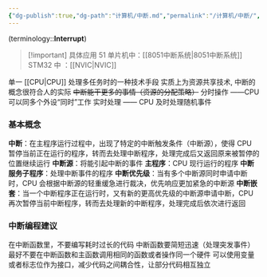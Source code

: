 ```yaml
---
{"dg-publish":true,"dg-path":"计算机/中断.md","permalink":"/计算机/中断/","dgPassFrontmatter":true,"noteIcon":"","created":"2024-07-19T21:00:03.000+08:00","updated":"2025-06-03T19:23:29.000+08:00"}
---
```



(terminology::**Interrupt**)
> [!important] 具体应用
>51 单片机中：[[8051中断系统\|8051中断系统]]
>STM32 中  ：[[NVIC\|NVIC]]

单一 [[CPU\|CPU]] 处理多任务时的一种技术手段
实质上为资源共享技术, 中断的概念很符合人的实际
~~中断能干更多的事情（资源的分配策略）~~
分时操作 ——CPU 可以同多个外设“同时”工作
实时处理 —— CPU 及时处理随机事件

### 基本概念
**中断**：在主程序运行过程中，出现了特定的中断触发条件（中断源），使得 CPU 暂停当前正在运行的程序，转而去处理中断程序，处理完成后又返回原来被暂停的位置继续运行
**中断源**：将能引起中断的事件
**主程序**：CPU 现行运行的程序
**中断服务子程序**：处理中断事件的程序
**中断优先级**：当有多个中断源同时申请中断时，CPU 会根据中断源的轻重缓急进行裁决，优先响应更加紧急的中断源
**中断嵌套**：当一个中断程序正在运行时，又有新的更高优先级的中断源申请中断，CPU 再次暂停当前中断程序，转而去处理新的中断程序，处理完成后依次进行返回
### 中断编程建议
在中断函数里，不要编写耗时过长的代码
中断函数要简短迅速（处理突发事件）
最好不要在中断函数和主函数调用相同的函数或者操作同一个硬件
可以使用变量或者标志位作为接口，减少代码之间耦合性，让部分代码相互独立

